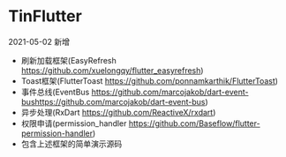 # TinFlutter

2021-05-02
新增
- 刷新加载框架(EasyRefresh https://github.com/xuelongqy/flutter_easyrefresh)
- Toast框架(FlutterToast https://github.com/ponnamkarthik/FlutterToast)
- 事件总线(EventBus https://github.com/marcojakob/dart-event-bushttps://github.com/marcojakob/dart-event-bus)
- 异步处理(RxDart https://github.com/ReactiveX/rxdart)
- 权限申请(permission_handler https://github.com/Baseflow/flutter-permission-handler)
- 包含上述框架的简单演示源码

